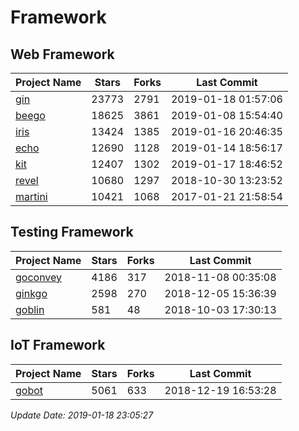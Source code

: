 # Framework

## Web Framework

| Project Name | Stars | Forks | Last Commit |
| ------------ | ----- | ----- | ----------- |
| [gin](https://github.com/gin-gonic/gin) | 23773 | 2791 | 2019-01-18 01:57:06 |
| [beego](https://github.com/astaxie/beego) | 18625 | 3861 | 2019-01-08 15:54:40 |
| [iris](https://github.com/kataras/iris) | 13424 | 1385 | 2019-01-16 20:46:35 |
| [echo](https://github.com/labstack/echo) | 12690 | 1128 | 2019-01-14 18:56:17 |
| [kit](https://github.com/go-kit/kit) | 12407 | 1302 | 2019-01-17 18:46:52 |
| [revel](https://github.com/revel/revel) | 10680 | 1297 | 2018-10-30 13:23:52 |
| [martini](https://github.com/go-martini/martini) | 10421 | 1068 | 2017-01-21 21:58:54 |

## Testing Framework

| Project Name | Stars | Forks | Last Commit |
| ------------ | ----- | ----- | ----------- |
| [goconvey](https://github.com/smartystreets/goconvey) | 4186 | 317 | 2018-11-08 00:35:08 |
| [ginkgo](https://github.com/onsi/ginkgo) | 2598 | 270 | 2018-12-05 15:36:39 |
| [goblin](https://github.com/franela/goblin) | 581 | 48 | 2018-10-03 17:30:13 |

## IoT Framework

| Project Name | Stars | Forks | Last Commit |
| ------------ | ----- | ----- | ----------- |
| [gobot](https://github.com/hybridgroup/gobot) | 5061 | 633 | 2018-12-19 16:53:28 |

*Update Date: 2019-01-18 23:05:27*